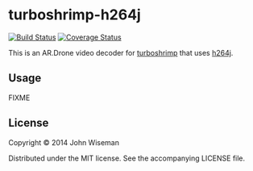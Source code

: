 # turboshrimp-h264j

[![Build Status](https://travis-ci.org/wiseman/turboshrimp.png?branch=master)](https://travis-ci.org/wiseman/turboshrimp) [![Coverage Status](https://coveralls.io/repos/wiseman/turboshrimp/badge.png?branch=master)](https://coveralls.io/r/wiseman/turboshrimp?branch=master)

This is an AR.Drone video decoder for
[turboshrimp](https://github.com/wiseman/turboshrimp) that uses
[h264j](https://code.google.com/p/h264j/).

## Usage

FIXME

## License

Copyright © 2014 John Wiseman

Distributed under the MIT license.  See the accompanying LICENSE file.
